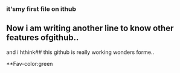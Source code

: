 ### it'smy first file on ithub

## Now i am writing another line to know other features ofgithub..


 and i hthink## this github is really working wonders forme.. 

**Fav-color:green
